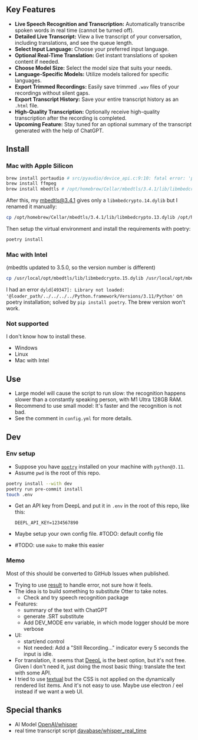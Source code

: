 ## Key Features

- **Live Speech Recognition and Transcription:** Automatically transcribe spoken words in real time (cannot be turned off).
- **Detailed Live Transcript:** View a live transcript of your conversation, including translations, and see the queue length.
- **Select Input Language:** Choose your preferred input language.
- **Optional Real-Time Translation:** Get instant translations of spoken content if needed.
- **Choose Model Size:** Select the model size that suits your needs.
- **Language-Specific Models:** Utilize models tailored for specific languages.
- **Export Trimmed Recordings:** Easily save trimmed `.wav` files of your recordings without silent gaps.
- **Export Transcript History:** Save your entire transcript history as an `.html` file.
- **High-Quality Transcription:** Optionally receive high-quality transcription after the recording is completed.
- **Upcoming Feature:** Stay tuned for an optional summary of the transcript generated with the help of ChatGPT.

## Install

### Mac with Apple Silicon

```zsh
brew install portaudio # src/pyaudio/device_api.c:9:10: fatal error: 'portaudio.h' file not found
brew install ffmpeg
brew install mbedtls # /opt/homebrew/Cellar/mbedtls/3.4.1/lib/libmbedcrypto.13.dylib
```

After this, my mbedtls@3.4.1 gives only a `libmbedcrypto.14.dylib` but I renamed it manually:

```zsh
cp /opt/homebrew/Cellar/mbedtls/3.4.1/lib/libmbedcrypto.13.dylib /opt/homebrew/Cellar/mbedtls/3.4.1/lib/libmbedcrypto.14.dylib
```

Then setup the virtual environment and install the requirements with poetry:

```zsh
poetry install
```

### Mac with Intel

(mbedtls updated to 3.5.0, so the version number is different)

```zsh
cp /usr/local/opt/mbedtls/lib/libmbedcrypto.15.dylib /usr/local/opt/mbedtls/lib/libmbedcrypto.13.dylib
```

I had an error `dyld[49347]: Library not loaded: '@loader_path/../../../../Python.framework/Versions/3.11/Python'` on poetry installation; solved by `pip install poetry`. The brew version won't work.

### Not supported

I don't know how to install these.

- Windows
- Linux
- Mac with Intel

## Use

- Large model will cause the script to run slow: the recognition happens slower than a constantly speaking person, with M1 Ultra 128GB RAM.
- Recommend to use small model: It's faster and the recognition is not bad.
- See the comment in `config.yml` for more details.

## Dev

### Env setup

- Suppose you have [`poetry`](https://python-poetry.org/) installed on your machine with `python@3.11`.
- Assume `pwd` is the root of this repo.

```zsh
poetry install --with dev
poetry run pre-commit install
touch .env
```

- Get an API key from DeepL and put it in `.env` in the root of this repo, like this:

  ```plaintext
  DEEPL_API_KEY=1234567890
  ```

- Maybe setup your own config file. #TODO: default config file
- #TODO: use `make` to make this easier

### Memo

Most of this should be converted to GitHub Issues when published.

- Trying to use [result](https://pypi.org/project/result/) to handle error, not sure how it feels.
- The idea is to build something to substitute Otter to take notes.
  - Check and try speech recognition package
- Features:
  - summary of the text with ChatGPT
  - generate .SRT substitute
  - Add DEV_MODE env variable, in which mode logger should be more verbose
- UI:
  - start/end control
  - Not needed: Add a "Still Recording..." indicator every 5 seconds the input is idle.
- For translation, it seems that [DeepL](https://www.deepl.com/translator) is the best option, but it's not free. Given I don't need it, just doing the most basic thing: translate the text with some API.
- I tried to use [textual](https://github.com/Textualize/textual) but the CSS is not applied on the dynamically rendered list items. And it's not easy to use. Maybe use electron / eel instead if we want a web UI.

## Special thanks

- AI Model [OpenAI/whisper](https://github.com/openai/whisper)
- real time transcript script [davabase/whisper_real_time](https://github.com/davabase/whisper_real_time)
